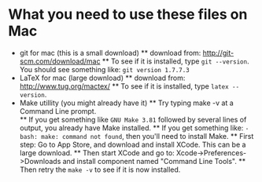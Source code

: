 # What you need to use these files on Mac

* git for mac (this is a small download)
** download from: http://git-scm.com/download/mac
** To see if it is installed, type <code>git --version</code>.  You should see something like: <code>git version 1.7.7.3</code>
* LaTeX for mac (large download)
** download from: http://www.tug.org/mactex/
** To see if it is installed, type <code>latex --version</code>.
* Make utillity (you might already have it)
** Try typing make -v at a Command Line prompt.  
** If you get something like <code>GNU Make 3.81</code> followed by several lines of output, you already have Make installed.
** If you get something like: <code>-bash: make: command not found</code>, then you'll need to install Make.
** First step: Go to App Store, and download and install XCode.  This can be a large download.
** Then start XCode and go to:  Xcode->Preferences->Downloads and install component named "Command Line Tools".
** Then retry the <code>make -v</code> to see if it is now installed.
